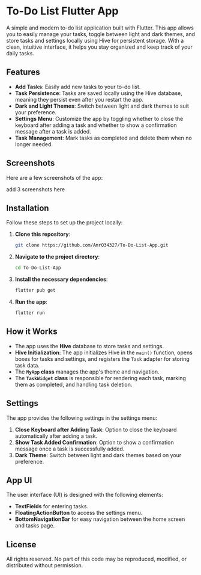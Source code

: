 # To-Do List Flutter App

A simple and modern to-do list application built with Flutter. This app allows you to easily manage your tasks, toggle between light and dark themes, and store tasks and settings locally using Hive for persistent storage. With a clean, intuitive interface, it helps you stay organized and keep track of your daily tasks.

## Features
- **Add Tasks**: Easily add new tasks to your to-do list.
- **Task Persistence**: Tasks are saved locally using the Hive database, meaning they persist even after you restart the app.
- **Dark and Light Themes**: Switch between light and dark themes to suit your preference.
- **Settings Menu**: Customize the app by toggling whether to close the keyboard after adding a task and whether to show a confirmation message after a task is added.
- **Task Management**: Mark tasks as completed and delete them when no longer needed.

## Screenshots
Here are a few screenshots of the app:

add 3 screenshots here  




## Installation

Follow these steps to set up the project locally:

1. **Clone this repository**:
    ```bash
    git clone https://github.com/AmrQ34327/To-Do-List-App.git
    ```

2. **Navigate to the project directory**:
    ```bash
    cd To-Do-List-App
    ```

3. **Install the necessary dependencies**:
    ```bash
    flutter pub get
    ```

4. **Run the app**:
    ```bash
    flutter run
    ```

## How it Works

- The app uses the **Hive** database to store tasks and settings.
- **Hive Initialization**: The app initializes Hive in the `main()` function, opens boxes for tasks and settings, and registers the `Task` adapter for storing task data.
- The **`MyApp` class** manages the app's theme and navigation.
- The **`TaskWidget` class** is responsible for rendering each task, marking them as completed, and handling task deletion.

## Settings

The app provides the following settings in the settings menu:

1. **Close Keyboard after Adding Task**: Option to close the keyboard automatically after adding a task.
2. **Show Task Added Confirmation**: Option to show a confirmation message once a task is successfully added.
3. **Dark Theme**: Switch between light and dark themes based on your preference.

## App UI

The user interface (UI) is designed with the following elements:

- **TextFields** for entering tasks.
- **FloatingActionButton** to access the settings menu.
- **BottomNavigationBar** for easy navigation between the home screen and tasks page.

## License

All rights reserved. No part of this code may be reproduced, modified, or distributed without permission.



